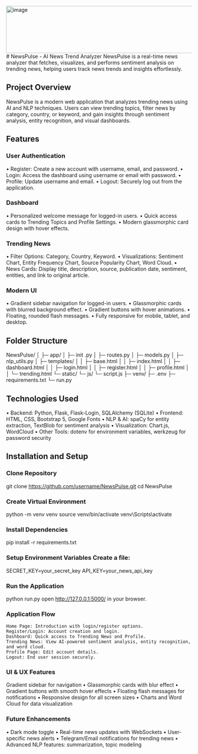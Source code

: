 <img width="1136" height="128" alt="image" src="https://github.com/user-attachments/assets/6cb6047c-f2c5-4e70-811d-b8016590a1b8" /># NewsPulse - AI News Trend Analyzer
NewsPulse is a real-time news analyzer that fetches, visualizes, and performs sentiment analysis on trending news, helping users track news trends and insights effortlessly.

## Project Overview
NewsPulse is a modern web application that analyzes trending news using AI and NLP techniques. Users can view trending topics, filter news by category, country, or keyword, and gain insights through sentiment analysis, entity recognition, and visual dashboards.

## Features
### User Authentication
•	Register: Create a new account with username, email, and password.
•	Login: Access the dashboard using username or email with password.
•	Profile: Update username and email.
•	Logout: Securely log out from the application.

### Dashboard
•	Personalized welcome message for logged-in users.
•	Quick access cards to Trending Topics and Profile Settings.
•	Modern glassmorphic card design with hover effects.

### Trending News
•	Filter Options: Category, Country, Keyword.
•	Visualizations: Sentiment Chart, Entity Frequency Chart, Source Popularity Chart, Word Cloud.
•	News Cards: Display title, description, source, publication date, sentiment, entities, and link to original article.

### Modern UI
•	Gradient sidebar navigation for logged-in users.
•	Glassmorphic cards with blurred background effect.
•	Gradient buttons with hover animations.
•	Floating, rounded flash messages.
•	Fully responsive for mobile, tablet, and desktop.


## Folder Structure
NewsPulse/
│
├─ app/
│	├─   init  .py
│	├─ routes.py
│	├─ models.py
│	├─ nlp_utils.py
│	├─ templates/
│	│	├─	base.html
│	│	├─	index.html
│	│	├─	dashboard.html
│	│	├─	login.html
│	│	├─	register.html
│	│	├─	profile.html
│	│	└─	trending.html
  └─ static/
  └─ js/
  └─ script.js
├─ venv/
├─ .env
├─ requirements.txt
└─ run.py



## Technologies Used
•	Backend: Python, Flask, Flask-Login, SQLAlchemy (SQLite)
•	Frontend: HTML, CSS, Bootstrap 5, Google Fonts
•	NLP & AI: spaCy for entity extraction, TextBlob for sentiment analysis
•	Visualization: Chart.js, WordCloud
•	Other Tools: dotenv for environment variables, werkzeug for password security




## Installation and Setup
  ### Clone Repository 
  git clone https://github.com/username/NewsPulse.git cd NewsPulse
  
  ### Create Virtual Environment
  python -m venv venv source  venv/bin/activate
  venv\Scripts\activate

  ### Install Dependencies
  pip install -r requirements.txt
  
  ### Setup Environment Variables Create a	file:
  SECRET_KEY=your_secret_key 
  API_KEY=your_news_api_key

  ### Run the Application
  python run.py
  open http://127.0.0.1:5000/  in your browser.

  
  ### Application Flow
  
  	Home Page: Introduction with login/register options.
  	Register/Login: Account creation and login.
  	Dashboard: Quick access to Trending News and Profile.
  	Trending News: View AI-powered sentiment analysis, entity recognition, and word cloud.
  	Profile Page: Edit account details.
  	Logout: End user session securely.


  ### UI & UX Features
  Gradient sidebar for navigation
  • Glassmorphic cards with blur effect
  • Gradient buttons with smooth hover effects
  • Floating flash messages for notifications
  • Responsive design for all screen sizes
  • Charts and Word Cloud for data visualization

  ### Future Enhancements

  •	Dark mode toggle
  •	Real-time news updates with WebSockets
  •	User-specific news alerts
  •	Telegram/Email notifications for trending news
  •	Advanced NLP features: summarization, topic modeling

  

  

